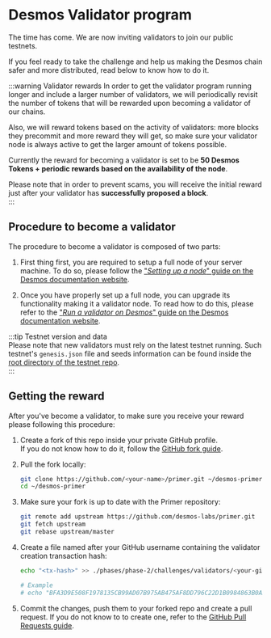 # Desmos Validator program
The time has come. We are now inviting validators to join our public testnets.

If you feel ready to take the challenge and help us making the Desmos chain safer and more distributed, read below to know how to do it.

:::warning Validator rewards
In order to get the validator program running longer and include a larger number of validators, we will periodically revisit the number of tokens that will be rewarded upon becoming a validator of our chains. 

Also, we will reward tokens based on the activity of validators: more blocks they precommit and more reward they will get, so make sure your validator node is always active to get the larger amount of tokens possible.
  
Currently the reward for becoming a validator is set to be **50 Desmos Tokens + periodic rewards based on the availability of the node**. 
  
Please note that in order to prevent scams, you will receive the initial reward just after your validator has **successfully proposed a block**.  
::: 

## Procedure to become a validator
The procedure to become a validator is composed of two parts: 

1. First thing first, you are required to setup a full node of your server machine. To do so, please follow the ["_Setting up a node_" guide on the Desmos documentation website](https://docs.desmos.network/testnets/join-public.html#validators). 

2. Once you have properly set up a full node, you can upgrade its functionality making it a validator node. To read how to do this, please refer to the ["_Run a validator on Desmos_" guide on the Desmos documentation website](https://docs.desmos.network/validators/validator-setup.html). 

:::tip Testnet version and data   
Please note that new validators must rely on the latest testnet running. Such testnet's `genesis.json` file and seeds information can be found inside the [root directory of the testnet repo](https://github.com/desmos-labs/morpheus).  
::: 

## Getting the reward 
After you've become a validator, to make sure you receive your reward please following this procedure: 

1. Create a fork of this repo inside your private GitHub profile.  
   If you do not know how to do it, follow the [GitHub fork guide](https://help.github.com/en/github/getting-started-with-github/fork-a-repo).

2. Pull the fork locally:  
   ```bash
   git clone https://github.com/<your-name>/primer.git ~/desmos-primer
   cd ~/desmos-primer
   ```
   
3. Make sure your fork is up to date with the Primer repository:  
   ```bash
   git remote add upstream https://github.com/desmos-labs/primer.git
   git fetch upstream
   git rebase upstream/master
   ```

4. Create a file named after your GitHub username containing the validator creation transaction hash:  
   ```bash
   echo "<tx-hash>" >> ./phases/phase-2/challenges/validators/<your-github-name>
   
   # Example
   # echo "BFA3D9E508F1978135CB99AD07B975AB475AF8DD796C22D1B0984863B0ADACA9" >> ./phases/phase-2/challenges/validators/RiccardoM
   ```

5. Commit the changes, push them to your forked repo and create a pull request. If you do not know to to create one, refer to the [GitHub Pull Requests guide](https://help.github.com/en/github/collaborating-with-issues-and-pull-requests/creating-a-pull-request).

